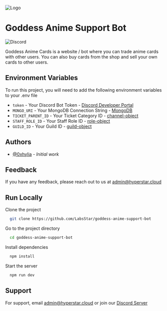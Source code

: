 
![Logo](https://i.redd.it/fez-aqua-from-konosuba-fantastic-days-v0-doi4qja2uyo81.jpg?width=1920&format=pjpg&auto=webp&s=3bd26de3516075c5428eb17237557920f35cdefa)


# Goddess Anime Support Bot
![Discord](https://img.shields.io/discord/1110574418733838489?color=grey&label=%20&logo=discord&logoColor=red&style=for-the-badge)

Goddess Anime Cards is a website / bot where you can trade anime cards with other users. You can also buy cards from the shop and sell your own cards to other users.




## Environment Variables

To run this project, you will need to add the following environment variables to your .env file

- `token` - Your Discord Bot Token - [Discord Developer Portal](https://discord.com/developers/applications)
- `MONGO_URI` - Your MongoDB Connection String - [MongoDB](https://www.mongodb.com/)
- `TICKET_PARENT_ID` - Your Ticket Category ID - [channel-object](https://discord.com/developers/docs/resources/channel#channel-object)
- `STAFF_ROLE_ID` - Your Staff Role ID - [role-object](https://discord.com/developers/docs/topics/permissions#role-object)
- `GUILD_ID` - Your Guild ID - [guild-object](https://discord.com/developers/docs/resources/guild#guild-object)


## Authors

- [@0xhylia](https://www.github.com/0xhylia) - *Initial work*


## Feedback

If you have any feedback, please reach out to us at [admin@hyperstar.cloud](mailto:admin@hyperstar.cloud)


## Run Locally

Clone the project

```bash
  git clone https://github.com/LabsStar/goddess-anime-support-bot
```

Go to the project directory

```bash
  cd goddess-anime-support-bot
```

Install dependencies

```bash
  npm install
```

Start the server

```bash
  npm run dev
```


## Support

For support, email [admin@hyperstar.cloud](mailto:admin@hyperstar.cloud) or join our [Discord Server](https://discord.goddessanime.com)